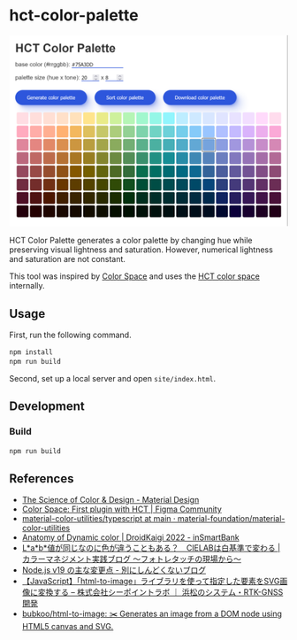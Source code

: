 # hct-color-palette

![screenshot](screenshot.png)

HCT Color Palette generates a color palette by changing hue while preserving visual lightness and saturation. However, numerical lightness and saturation are not constant.

This tool was inspired by [Color Space](https://www.figma.com/community/plugin/1105513882835626049) and uses the [HCT color space](https://material.io/blog/science-of-color-design) internally.

## Usage

First, run the following command.

```powershell
npm install
npm run build
```

Second, set up a local server and open ``site/index.html``.

## Development

### Build

```powershell
npm run build
```

## References

- [The Science of Color & Design - Material Design](https://material.io/blog/science-of-color-design)
- [Color Space: First plugin with HCT | Figma Community](https://www.figma.com/community/plugin/1105513882835626049)
- [material-color-utilities/typescript at main · material-foundation/material-color-utilities](https://github.com/material-foundation/material-color-utilities/tree/main/typescript)
- [Anatomy of Dynamic color | DroidKaigi 2022 - inSmartBank](https://blog.smartbank.co.jp/entry/2022/10/06/dynamic-color)
- [L\*a\*b\*値が同じなのに色が違うこともある？　CIELABは白基準で変わる | カラーマネジメント実践ブログ 〜フォトレタッチの現場から〜](https://omoide-photo.jp/blog/lab-reference-white/)
- [Node.js v19 の主な変更点 - 別にしんどくないブログ](https://shisama.hatenablog.com/entry/2022/10/19/010338)
- [【JavaScript】「html-to-image」ライブラリを使って指定した要素をSVG画像に変換する – 株式会社シーポイントラボ ｜ 浜松のシステム・RTK-GNSS開発](https://cpoint-lab.co.jp/article/202204/22633/)
- [bubkoo/html-to-image: ✂️ Generates an image from a DOM node using HTML5 canvas and SVG.](https://github.com/bubkoo/html-to-image)

